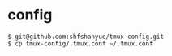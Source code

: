 # config
```
$ git@github.com:shfshanyue/tmux-config.git
$ cp tmux-config/.tmux.conf ~/.tmux.conf
```
